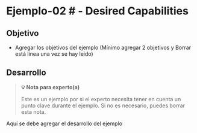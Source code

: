 # Ejemplo-02 # - Desired Capabilities

## Objetivo

* Agregar los objetivos del ejemplo (Mínimo agregar 2 objetivos y Borrar está linea una vez se hay leido)

## Desarrollo

>**💡 Nota para experto(a)**
>
> Este es un ejemplo por si el experto necesita tener en cuenta un punto clave durante el ejemplo.
>Si no es necesario, puedes borrar esta nota.

Aquí se debe agregar el desarrollo del ejemplo

